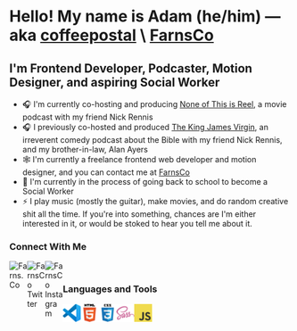 # Hello! My name is Adam (he/him) — aka [coffeepostal][github] \ [FarnsCo][website]

## I'm Frontend Developer, Podcaster, Motion Designer, and aspiring Social Worker
- 🎧  I'm currently co-hosting and producing [None of This is Reel](https://www.noneofthisisreel.com), a movie podcast with my friend Nick Rennis
- 🎧  I previously co-hosted and produced [The King James Virgin](https://www.kingjamesvirgin.com), an irreverent comedy podcast about the Bible with my friend Nick Rennis, and my brother-in-law, Alan Ayers
- 🕸  I'm currently a freelance frontend web developer and motion designer, and you can contact me at [FarnsCo][website]
- 🤝  I'm currently in the process of going back to school to become a Social Worker
- ⚡  I play music (mostly the guitar), make movies, and do random creative shit all the time. If you're into something, chances are I'm either interested in it, or would be stoked to hear you tell me about it.

### Connect With Me
[<img align="left" alt="Farns.Co" width="32px" src="https://cdn.farns.co/images/icons/globe.svg">][website]
[<img align="left" alt="FarnsCo Twitter" width="32px" src="https://cdn.farns.co/images/icons/twitter.svg">][twitter]
[<img align="left" alt="FarnsCo Instagram" width="32px" src="https://cdn.farns.co/images/icons/instagram.svg">][instagram]

<br />

### Languages and Tools
<img align="left" alt="Visual Studio Code" width="32px" src="https://raw.githubusercontent.com/github/explore/80688e429a7d4ef2fca1e82350fe8e3517d3494d/topics/visual-studio-code/visual-studio-code.png">
<img align="left" alt="HTML5" width="32px" src="https://raw.githubusercontent.com/github/explore/80688e429a7d4ef2fca1e82350fe8e3517d3494d/topics/html/html.png">
<img align="left" alt="CSS3" width="32px" src="https://raw.githubusercontent.com/github/explore/80688e429a7d4ef2fca1e82350fe8e3517d3494d/topics/css/css.png">
<img align="left" alt="SCSS" width="32px" src="https://raw.githubusercontent.com/github/explore/80688e429a7d4ef2fca1e82350fe8e3517d3494d/topics/sass/sass.png">
<img align="left" alt="JavaScript" width="32px" src="https://raw.githubusercontent.com/github/explore/80688e429a7d4ef2fca1e82350fe8e3517d3494d/topics/javascript/javascript.png">

<br />
<br />

[github]: https://github.com/coffeepostal
[website]: https://farns.co
[twitter]: https://www.twitter.com/hellofarnsco
[instagram]: https://www.instagram.com/hellofarnsco
